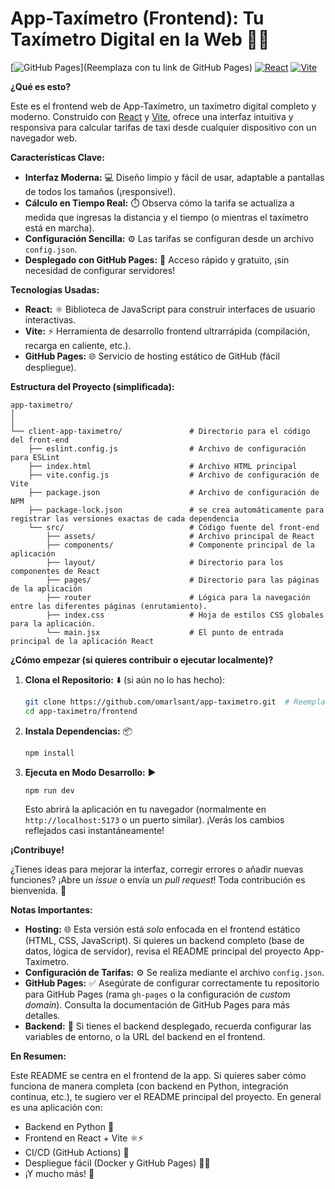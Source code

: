# App-Taxímetro (Frontend): Tu Taxímetro Digital en la Web 🚖✨

[![GitHub Pages](https://omarlsant.github.io/taximeter-app/)](Reemplaza con tu link de GitHub Pages)
[![React](https://img.shields.io/badge/React-20232A?style=for-the-badge&logo=react&logoColor=61DAFB)](https://reactjs.org/)
[![Vite](https://img.shields.io/badge/Vite-B73BFE?style=for-the-badge&logo=vite&logoColor=FFD700)](https://vitejs.dev/)

**¿Qué es esto?**

Este es el frontend web de App-Taxímetro, un taxímetro digital completo y moderno.  Construido con [React](https://reactjs.org/) y [Vite](https://vitejs.dev/), ofrece una interfaz intuitiva y responsiva para calcular tarifas de taxi desde cualquier dispositivo con un navegador web.

**Características Clave:**

*   **Interfaz Moderna:** 💻 Diseño limpio y fácil de usar, adaptable a pantallas de todos los tamaños (¡responsive!).
*   **Cálculo en Tiempo Real:** ⏱️ Observa cómo la tarifa se actualiza a medida que ingresas la distancia y el tiempo (o mientras el taxímetro está en marcha).
*   **Configuración Sencilla:** ⚙️ Las tarifas se configuran desde un archivo `config.json`.
*   **Desplegado con GitHub Pages:** 🚀 Acceso rápido y gratuito, ¡sin necesidad de configurar servidores!

**Tecnologías Usadas:**

*   **React:** ⚛️ Biblioteca de JavaScript para construir interfaces de usuario interactivas.
*   **Vite:** ⚡️ Herramienta de desarrollo frontend ultrarrápida (compilación, recarga en caliente, etc.).
*   **GitHub Pages:** 🌐 Servicio de hosting estático de GitHub (fácil despliegue).

**Estructura del Proyecto (simplificada):**
```
app-taximetro/
│
│
└── client-app-taximetro/               # Directorio para el código del front-end
    ├── eslint.config.js                # Archivo de configuración para ESLint
    ├── index.html                      # Archivo HTML principal
    ├── vite.config.js                  # Archivo de configuración de Vite
    ├── package.json                    # Archivo de configuración de NPM
    ├── package-lock.json               # se crea automáticamente para registrar las versiones exactas de cada dependencia
    └── src/                            # Código fuente del front-end
        ├── assets/                     # Archivo principal de React
        ├── components/                 # Componente principal de la aplicación
        ├── layout/                     # Directorio para los componentes de React
        ├── pages/                      # Directorio para las páginas de la aplicación
        ├── router                      # Lógica para la navegación entre las diferentes páginas (enrutamiento).
        ├── index.css                   # Hoja de estilos CSS globales para la aplicación.
        └── main.jsx                    # El punto de entrada principal de la aplicación React
```

**¿Cómo empezar (si quieres contribuir o ejecutar localmente)?**

1.  **Clona el Repositorio:** ⬇️ (si aún no lo has hecho):

    ```bash
    git clone https://github.com/omarlsant/app-taximetro.git  # Reemplaza con la URL correcta
    cd app-taximetro/frontend
    ```

2.  **Instala Dependencias:** 📦

    ```bash
    npm install
    ```

3.  **Ejecuta en Modo Desarrollo:** ▶️

    ```bash
    npm run dev
    ```

    Esto abrirá la aplicación en tu navegador (normalmente en `http://localhost:5173` o un puerto similar).  ¡Verás los cambios reflejados casi instantáneamente!

**¡Contribuye!**

¿Tienes ideas para mejorar la interfaz, corregir errores o añadir nuevas funciones?  ¡Abre un *issue* o envía un *pull request*!  Toda contribución es bienvenida. 💬

**Notas Importantes:**

*   **Hosting:** 🌐 Esta versión está *solo* enfocada en el frontend estático (HTML, CSS, JavaScript). Si quieres un backend completo (base de datos, lógica de servidor), revisa el README principal del proyecto App-Taxímetro.
*   **Configuración de Tarifas:** ⚙️ Se realiza mediante el archivo `config.json`.
*   **GitHub Pages:** ✅ Asegúrate de configurar correctamente tu repositorio para GitHub Pages (rama `gh-pages` o la configuración de *custom domain*).  Consulta la documentación de GitHub Pages para más detalles.
*   **Backend:** 🔗 Si tienes el backend desplegado, recuerda configurar las variables de entorno, o la URL del backend en el frontend.

**En Resumen:**

Este README se centra en el frontend de la app.  Si quieres saber cómo funciona de manera completa (con backend en Python, integración continua, etc.), te sugiero ver el README principal del proyecto. En general es una aplicación con:
* Backend en Python 🐍
* Frontend en React + Vite ⚛️⚡️
* CI/CD (GitHub Actions) 🔄
* Despliegue fácil (Docker y GitHub Pages) 🚀🌐
* ¡Y mucho más! 💪